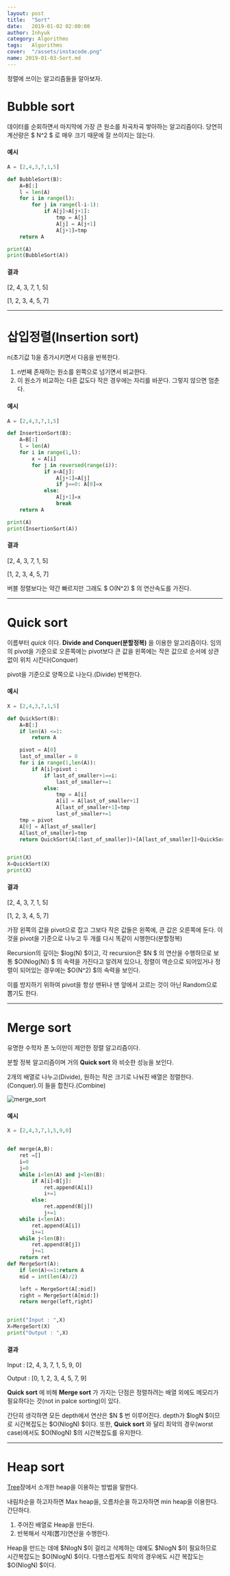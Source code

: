 ```yaml
---
layout: post
title:  "Sort"
date:   2019-01-02 02:00:00
author: Inhyuk
category: Algorithms
tags:	Algorithms
cover:  "/assets/instacode.png"
name: 2019-01-03-Sort.md
---
```


정렬에 쓰이는 알고리즘들을 알아보자.

Bubble sort
============

데이터를 순회하면서 마지막에 가장 큰 원소를 차곡차곡 쌓아하는 알고리즘이다.
당연히 계산량은 $ N^2 $ 로 매우 크기 때문에 잘 쓰이지는 않는다.

#### 예시
```py
A = [2,4,3,7,1,5]

def BubbleSort(B):
    A=B[:]
    l = len(A)
    for i in range(l):
        for j in range(l-i-1):
            if A[j]>A[j+1]:
                tmp = A[j]
                A[j] = A[j+1]
                A[j+1]=tmp
    return A

print(A)
print(BubbleSort(A))
```

#### 결과
[2, 4, 3, 7, 1, 5]

[1, 2, 3, 4, 5, 7]

- - -

삽입정렬(Insertion sort)
========================

n(초기값 1)을 증가시키면서 다음을 반복한다.
1. n번째 존재하는 원소를 왼쪽으로 넘기면서 비교한다.
2. 이 원소가 비교하는 다른 값도다 작은 경우에는 자리를 바꾼다. 그렇지 않으면 멈춘다.

#### 예시
```py
A = [2,4,3,7,1,5]

def InsertionSort(B):
    A=B[:]
    l = len(A)
    for i in range(1,l):
        x = A[i]
        for j in reversed(range(i)):
            if x<A[j]:
                A[j+1]=A[j]
                if j==0: A[0]=x
            else:
                A[j+1]=x
                break
    return A

print(A)
print(InsertionSort(A))
```

#### 결과
[2, 4, 3, 7, 1, 5]

[1, 2, 3, 4, 5, 7]

버블 정렬보다는 약간 빠르지만 그래도 $ O(N^2) $ 의 연산속도를 가진다.

- - -

Quick sort
==========

이름부터 *quick* 이다. **Divide and Conquer(분할정복)** 을 이용한 알고리즘이다.
임의의 pivot을 기준으로 오른쪽에는 pivot보다 큰 값을 왼쪽에는 작은 값으로 순서에 상관없이 위치 시킨다(Conquer)

pivot을 기준으로 양쪽으로 나눈다.(Divide)
반복한다.


#### 예시

```py
X = [2,4,3,7,1,5]

def QuickSort(B):
    A=B[:]
    if len(A) <=1:
        return A

    pivot = A[0]
    last_of_smaller = 0
    for i in range(1,len(A)):
        if A[i]<pivot :
            if last_of_smaller+1==i:
                last_of_smaller+=1
            else:
                tmp = A[i]
                A[i] = A[last_of_smaller+1]
                A[last_of_smaller+1]=tmp
                last_of_smaller+=1
    tmp = pivot
    A[0] = A[last_of_smaller]
    A[last_of_smaller]=tmp
    return QuickSort(A[:last_of_smaller])+[A[last_of_smaller]]+QuickSort(A[last_of_smaller+1:])


print(X)
X=QuickSort(X)
print(X)
```

#### 결과
[2, 4, 3, 7, 1, 5]

[1, 2, 3, 4, 5, 7]

가장 왼쪽의 값을 pivot으로 잡고 그보다 작은 값들은 왼쪽에, 큰 값은 오른쪽에 둔다. 이것을 pivot을 기준으로 나누고 두 개를 다시 똑같이 시행한다(분할정복)

Recursion의 깊이는 $log(N) $이고, 각 recursion은 $N $ 의 연산을 수행하므로 보통 $O(Nlog(N)) $ 의 속력을 가진다고 알려져 있으나, 정렬이 역순으로 되어있거나 정렬이 되어있는 경우에는 $O(N^2) $의 속력을 보인다.

이를 방지하기 위하여 pivot을 항상 맨뒤나 맨 앞에서 고르는 것이 아닌 Random으로 뽑기도 한다.

- - -

Merge sort
==========

유명한 수학자 폰 노이만이 제안한 정렬 알고리즘이다.

분할 정복 알고리즘이며 거의 **Quick sort** 와 비슷한 성능을 보인다.

2개의 배열로 나누고(Divide), 원하는 작은 크기로 나눠진 배열은 정렬한다.(Conquer).이 들을 합친다.(Combine)

![merge_sort]({{site.baseurl}}/post_img/{{page.name}}/merge_sort.png)

#### 예시

```py
X = [2,4,3,7,1,5,9,0]


def merge(A,B):
    ret =[]
    i=0
    j=0
    while i<len(A) and j<len(B):
        if A[i]<B[j]:
            ret.append(A[i])
            i+=1
        else:
            ret.append(B[j])
            j+=1
    while i<len(A):
        ret.append(A[i])
        i+=1
    while j<len(B):
        ret.append(B[j])
        j+=1
    return ret
def MergeSort(A):
    if len(A)<=1:return A
    mid = int(len(A)/2)

    left = MergeSort(A[:mid])
    right = MergeSort(A[mid:])
    return merge(left,right)


print("Input : ",X)
X=MergeSort(X)
print("Output : ",X)
```

#### 결과
Input :  [2, 4, 3, 7, 1, 5, 9, 0]

Output :  [0, 1, 2, 3, 4, 5, 7, 9]

**Quick sort** 에 비해 **Merge sort** 가 가지는 단점은 정렬하려는 배열 외에도 메모리가 필요하다는 것(not in palce sorting)이 있다.

간단히 생각하면 모든 depth에서 연산은 $N $ 번 이루어진다. depth가 $logN $이므로 시간복잡도는 $O(NlogN) $이다. 또한, **Quick sort** 와 달리 최악의 경우(worst case)에서도 $O(NlogN) $의 시간복잡도를 유지한다.

- - -

Heap sort
=========

[Tree]({{site.baseurl}}/data_structure/2019/01/02/Tree.html)장에서 소개한 heap을 이용하는 방법을 말한다.

내림차순을 하고자하면 Max heap을, 오름차순을 하고자하면 min heap을 이용한다.
간단하다.

1. 주어진 배열로 Heap을 만든다.
2. 반복해서 삭제(뽑기)연산을 수행한다.

Heap을 만드는 데에 $NlogN $이 걸리고 삭제하는 데에도 $NlogN $이 필요하므로 시간복잡도는 $O(NlogN) $이다.
다행스럽게도 최악의 경우에도 시간 복잡도는 $O(NlogN) $이다.
